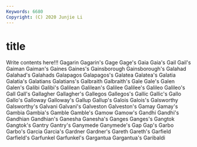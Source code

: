 ```yaml
---
Keywords: 6680
Copyright: (C) 2020 Junjie Li
---
```


# title

Write contents here!!!
Gagarin 
Gagarin's 
Gage 
Gage's 
Gaia
Gaia's 
Gail 
Gail's 
Gaiman 
Gaiman's 
Gaines 
Gaines's 
Gainsborough 
Gainsborough's 
Galahad
Galahad's 
Galahads 
Galapagos 
Galapagos's 
Galatea 
Galatea's 
Galatia 
Galatia's 
Galatians 
Galatians's
Galbraith 
Galbraith's 
Gale 
Gale's 
Galen 
Galen's 
Galibi 
Galibi's 
Galilean 
Galilean's
Galilee 
Galilee's 
Galileo 
Galileo's 
Gall 
Gall's 
Gallagher 
Gallagher's 
Gallegos 
Gallegos's
Gallic 
Gallic's 
Gallo 
Gallo's 
Galloway 
Galloway's 
Gallup 
Gallup's 
Galois 
Galois's
Galsworthy 
Galsworthy's 
Galvani 
Galvani's 
Galveston 
Galveston's 
Gamay 
Gamay's 
Gambia 
Gambia's
Gamble 
Gamble's 
Gamow 
Gamow's 
Gandhi 
Gandhi's 
Gandhian 
Gandhian's 
Ganesha 
Ganesha's
Ganges 
Ganges's 
Gangtok 
Gangtok's 
Gantry 
Gantry's 
Ganymede 
Ganymede's 
Gap 
Gap's
Garbo 
Garbo's 
Garcia 
Garcia's 
Gardner 
Gardner's 
Gareth 
Gareth's 
Garfield 
Garfield's
Garfunkel 
Garfunkel's 
Gargantua 
Gargantua's 
Garibaldi 
